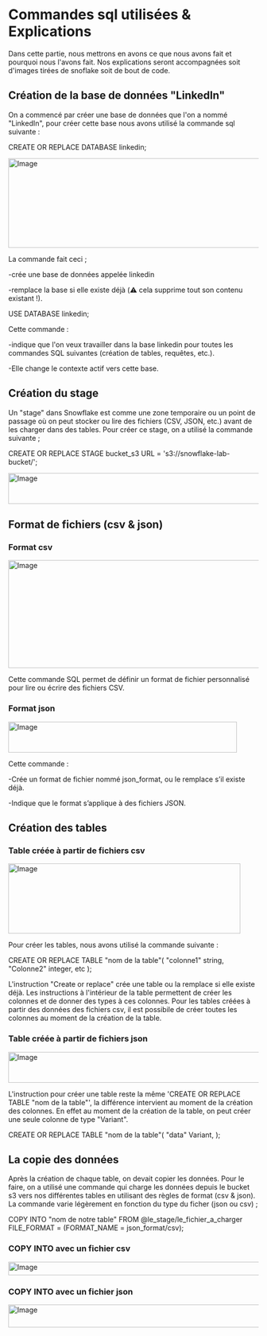# Commandes sql utilisées & Explications

Dans cette partie, nous mettrons en avons ce que nous avons fait et pourquoi nous l'avons fait. Nos explications seront accompagnées soit d'images tirées de snoflake soit de bout de code.

## Création de la base de données "LinkedIn"

On a commencé par créer une base de données que l'on a nommé "LinkedIn", pour créer cette base nous avons utilisé la commande sql suivante :

CREATE OR REPLACE DATABASE linkedin;

<img width="718" height="180" alt="Image" src="https://github.com/user-attachments/assets/8911ee2b-ec8d-44da-97e2-fc5468bebd83" />

La commande fait ceci ;

-crée une base de données appelée linkedin

-remplace la base si elle existe déjà (⚠️ cela supprime tout son contenu existant !).

USE DATABASE linkedin;

Cette commande :

-indique que l'on veux travailler dans la base linkedin pour toutes les commandes SQL suivantes (création de tables, requêtes, etc.).

-Elle change le contexte actif vers cette base.

## Création du stage

Un "stage" dans Snowflake est comme une zone temporaire ou un point de passage où on peut stocker ou lire des fichiers (CSV, JSON, etc.) avant de les charger dans des tables. Pour créer ce stage, on a utilisé la commande suivante ;

CREATE OR REPLACE STAGE bucket_s3 URL = 's3://snowflake-lab-bucket/';

<img width="757" height="62" alt="Image" src="https://github.com/user-attachments/assets/482a7394-8207-4734-b6d1-13745a211886" />

## Format de fichiers (csv & json)

### Format csv

<img width="580" height="217" alt="Image" src="https://github.com/user-attachments/assets/c1a07b16-7551-46a6-bffc-45db1264be5e" />

Cette commande SQL permet de définir un format de fichier personnalisé pour lire ou écrire des fichiers CSV.

### Format json

<img width="460" height="62" alt="Image" src="https://github.com/user-attachments/assets/9ca2ca9b-ed0b-466f-a7d8-073fe4c3b0e2" />

Cette commande :

-Crée un format de fichier nommé json_format, ou le remplace s’il existe déjà.

-Indique que le format s’applique à des fichiers JSON.

## Création des tables

### Table créée à partir de fichiers csv

<img width="467" height="141" alt="Image" src="https://github.com/user-attachments/assets/06527b42-b112-4b67-be74-357e468e5c44" />

Pour créer les tables, nous avons utilisé la commande suivante :

CREATE OR REPLACE TABLE "nom de la table"(
"colonne1" string,
"Colonne2" integer,
etc
);

L'instruction "Create or replace" crée une table ou la remplace si elle existe déjà. Les instructions à l'intérieur de la table permettent de créer les colonnes et de donner des types à ces colonnes. Pour les tables créées à partir des données des fichiers csv, il est possibile de créer toutes les colonnes au moment de la création de la table.

### Table créée à partir de fichiers json

<img width="573" height="62" alt="Image" src="https://github.com/user-attachments/assets/bb8f8c9a-89ee-4017-8fad-a82b04895e46" />

L'instruction pour créer une table reste la même 'CREATE OR REPLACE TABLE "nom de la table"', la différence intervient au moment de la création des colonnes. En effet au moment de la création de la table, on peut créer une seule colonne de type "Variant".

CREATE OR REPLACE TABLE "nom de la table"(
"data" Variant,
);

## La copie des données

Après la création de chaque table, on devait copier les données. Pour le faire, on a utilisé une commande qui charge les données depuis le bucket s3 vers nos différentes tables en utilisant des règles de format (csv & json). La commande varie légèrement en fonction du type du ficher (json ou csv) ;

COPY INTO "nom de notre table" FROM @le_stage/le_fichier_a_charger FILE_FORMAT = (FORMAT_NAME = json_format/csv);

### COPY INTO avec un fichier csv

<img width="1030" height="27" alt="Image" src="https://github.com/user-attachments/assets/3ef38521-5683-4ff8-b6da-446f17f966cf" />

### COPY INTO avec un fichier json

<img width="992" height="46" alt="Image" src="https://github.com/user-attachments/assets/7237f17f-074b-4b79-8ce6-081df60a9350" />
